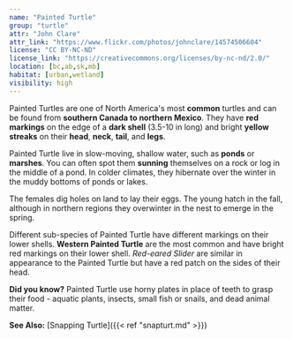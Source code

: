 ```yaml
---
name: "Painted Turtle"
group: "turtle"
attr: "John Clare"
attr_link: "https://www.flickr.com/photos/johnclare/14574506604"
license: "CC BY-NC-ND"
license_link: "https://creativecommons.org/licenses/by-nc-nd/2.0/"
location: [bc,ab,sk,mb]
habitat: [urban,wetland]
visibility: high
---
```

Painted Turtles are one of North America's most **common** turtles and can be found from **southern Canada to northern Mexico**. They have **red markings** on the edge of a **dark shell** (3.5-10 in long) and bright **yellow streaks** on their **head**, **neck**, **tail**, and **legs**.

Painted Turtle live in slow-moving, shallow water, such as **ponds** or **marshes**. You can often spot them **sunning** themselves on a rock or log in the middle of a pond.  In colder climates, they hibernate over the winter in the muddy bottoms of ponds or lakes.

The females dig holes on land to lay their eggs. The young hatch in the fall, although in northern regions they overwinter in the nest to emerge in the spring.

Different sub-species of Painted Turtle have different markings on their lower shells. **Western Painted Turtle** are the most common and have bright red markings on their lower shell. _Red-eared Slider_ are similar in appearance to the Painted Turtle but have a red patch on the sides of their head.

**Did you know?** Painted Turtle use horny plates in place of teeth to grasp their food - aquatic plants, insects, small fish or snails, and dead animal matter.

<!-- generated, do not edit -->
**See Also:**
[Snapping Turtle]({{< ref "snapturt.md" >}})
